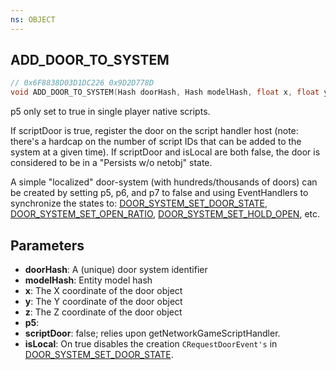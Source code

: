```yaml
---
ns: OBJECT
---
```

## ADD_DOOR_TO_SYSTEM

```c
// 0x6F8838D03D1DC226 0x9D2D778D
void ADD_DOOR_TO_SYSTEM(Hash doorHash, Hash modelHash, float x, float y, float z, BOOL p5, BOOL scriptDoor, BOOL isLocal);
```

p5 only set to true in single player native scripts.

If scriptDoor is true, register the door on the script handler host (note: there's a hardcap on the number of script IDs that can be added to the system at a given time). If scriptDoor and isLocal are both false, the door is considered to be in a "Persists w/o netobj" state.

A simple "localized" door-system (with hundreds/thousands of doors) can be created by setting p5, p6, and p7 to false and using EventHandlers to synchronize the states to: [DOOR_SYSTEM_SET_DOOR_STATE](#_0x6BAB9442830C7F53), [DOOR_SYSTEM_SET_OPEN_RATIO](#_0xB6E6FBA95C7324AC), [DOOR_SYSTEM_SET_HOLD_OPEN](#_0xD9B71952F78A2640), etc.

## Parameters
* **doorHash**: A (unique) door system identifier
* **modelHash**: Entity model hash
* **x**: The X coordinate of the door object
* **y**: The Y coordinate of the door object
* **z**: The Z coordinate of the door object
* **p5**: 
* **scriptDoor**: false; relies upon getNetworkGameScriptHandler.
* **isLocal**: On true disables the creation ``CRequestDoorEvent's`` in [DOOR_SYSTEM_SET_DOOR_STATE](#_0x6BAB9442830C7F53).

